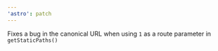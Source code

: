 ```yaml
---
'astro': patch
---
```


Fixes a bug in the canonical URL when using `1` as a route parameter in `getStaticPaths()`
